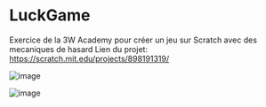 # LuckGame
Exercice de la 3W Academy pour créer un jeu sur Scratch avec des mecaniques de hasard
Lien du projet: https://scratch.mit.edu/projects/898191319/

![image](https://github.com/voixdigitale/LuckGame/assets/73294082/c1985fc4-7a06-4b90-94bb-0a967a52f7d7)

![image](https://github.com/voixdigitale/LuckGame/assets/73294082/528ba6af-9bcc-4d0c-8aeb-3190fa7c1322)

